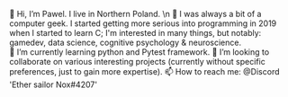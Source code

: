 👋 Hi, I’m Pawel. I live in Northern Poland. \n
👀 I was always a bit of a computer geek. I started getting more serious into programming in 2019 when I started to learn C; I'm interested in many things, but notably: gamedev, data science, cognitive psychology & neuroscience.  
🌱 I’m currently learning python and Pytest framework.
💞️ I’m looking to collaborate on various interesting projects (currently without specific preferences, just to gain more expertise). 
📫 How to reach me: @Discord 'Ether sailor Nox#4207'
